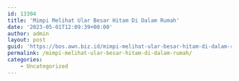 ```yaml
---
id: 13304
title: 'Mimpi Melihat Ular Besar Hitam Di Dalam Rumah'
date: '2023-05-01T12:09:39+00:00'
author: admin
layout: post
guid: 'https://bos.awn.biz.id/mimpi-melihat-ular-besar-hitam-di-dalam-rumah/'
permalink: /mimpi-melihat-ular-besar-hitam-di-dalam-rumah/
categories:
    - Uncategorized
---
```



